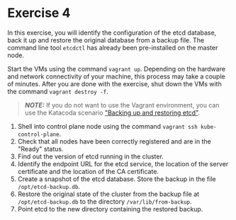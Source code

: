 # Exercise 4

In this exercise, you will identify the configuration of the etcd database, back it up and restore the original database from a backup file. The command line tool `etcdctl` has already been pre-installed on the master node.

Start the VMs using the command `vagrant up`. Depending on the hardware and network connectivity of your machine, this process may take a couple of minutes. After you are done with the exercise, shut down the VMs with the command `vagrant destroy -f`.

> **_NOTE:_** If you do not want to use the Vagrant environment, you can use the Katacoda scenario ["Backing up and restoring etcd"](https://learning.oreilly.com/scenarios/cka-prep-backing/9781492095521/).

1. Shell into control plane node using the command `vagrant ssh kube-control-plane`.
2. Check that all nodes have been correctly registered and are in the "Ready" status.
3. Find out the version of etcd running in the cluster.
4. Identify the endpoint URL for the etcd service, the location of the server certificate and the location of the CA certificate.
5. Create a snapshot of the etcd database. Store the backup in the file `/opt/etcd-backup.db`.
6. Restore the original state of the cluster from the backup file at `/opt/etcd-backup.db` to the directory `/var/lib/from-backup`.
7. Point etcd to the new directory containing the restored backup.
